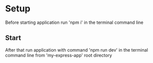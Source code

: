 # Setup #

Before starting application run 'npm i' in the terminal command line

## Start ##

After that run application with command 'npm run dev' in the terminal command line from 'my-express-app' root directory 
